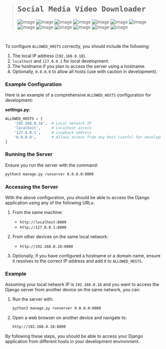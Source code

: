 ># `Social Media Video Downloader`
>
>![image](https://github.com/imvickykumar999/Video-Downloader/assets/50515418/251d4a04-aced-4652-8fde-41e4db0aa4e5)
>![image](https://github.com/imvickykumar999/Video-Downloader/assets/50515418/18431549-25d1-4c88-8762-4a0b2827c0d2)
>![image](https://github.com/imvickykumar999/Video-Downloader/assets/50515418/62b2ce53-7b13-4e17-b240-113ce2e52896)
>![image](https://github.com/imvickykumar999/Video-Downloader/assets/50515418/9940d5dc-a58e-4f3a-97e3-3dc9811d2f3a)
>![image](https://github.com/imvickykumar999/Video-Downloader/assets/50515418/79bb85ec-8f71-41ca-843b-4dd556dc229d)
>![image](https://github.com/imvickykumar999/Video-Downloader/assets/50515418/65359794-6aec-49c0-9a4e-f7ddc94a710b)
>![image](https://github.com/imvickykumar999/Video-Downloader/assets/50515418/ebfb9d2a-2877-4533-8e4e-370f51a5dc4d)
>![image](https://github.com/imvickykumar999/Video-Downloader/assets/50515418/32370e8a-ec35-4a8c-90ab-983d0f99b23f)
>![image](https://github.com/imvickykumar999/Video-Downloader/assets/50515418/9f54b14d-67b5-4651-aba5-7c2e376af8b9)
>![image](https://github.com/imvickykumar999/Video-Downloader/assets/50515418/1ef95e25-98f8-45c3-a338-58697cc4b0f4)
>![image](https://github.com/imvickykumar999/Video-Downloader/assets/50515418/bf7ac822-dbc3-4b7a-b36c-8905cd5ac94d)
>![image](https://github.com/imvickykumar999/Video-Downloader/assets/50515418/8e1bc2f7-e140-4207-8ed1-f171b4f5a1d4)
>![image](https://github.com/imvickykumar999/Video-Downloader/assets/50515418/868ea206-3508-4728-a68e-7d9862713473)

<br>

To configure `ALLOWED_HOSTS` correctly, you should include the following:

1. The local IP address (`192.168.0.18`).
2. `localhost` and `127.0.0.1` for local development.
3. The hostname if you plan to access the server using a hostname.
4. Optionally, `0.0.0.0` to allow all hosts (use with caution in development).

### Example Configuration

Here is an example of a comprehensive `ALLOWED_HOSTS` configuration for development:

**settings.py**:

```python
ALLOWED_HOSTS = [
    '192.168.0.18',  # Local network IP
    'localhost',     # Localhost access
    '127.0.0.1',     # Loopback address
    '0.0.0.0',       # Allows access from any host (useful for development, but use with caution)
]
```

### Running the Server

Ensure you run the server with the command:

```sh
python3 manage.py runserver 0.0.0.0:8000
```

### Accessing the Server

With the above configuration, you should be able to access the Django application using any of the following URLs:

1. From the same machine:
   - `http://localhost:8000`
   - `http://127.0.0.1:8000`

2. From other devices on the same local network:
   - `http://192.168.0.18:8000`

3. Optionally, if you have configured a hostname or a domain name, ensure it resolves to the correct IP address and add it to `ALLOWED_HOSTS`.

### Example

Assuming your local network IP is `192.168.0.18` and you want to access the Django server from another device on the same network, you can:

1. Run the server with:
   ```sh
   python3 manage.py runserver 0.0.0.0:8000
   ```

2. Open a web browser on another device and navigate to:
   ```sh
   http://192.168.0.18:8000
   ```

By following these steps, you should be able to access your Django application from different hosts in your development environment.
